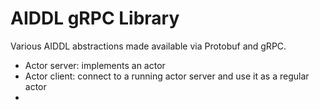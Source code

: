 # AIDDL gRPC Library

Various AIDDL abstractions made available via Protobuf and gRPC.

- Actor server: implements an actor
- Actor client: connect to a running actor server and use it as a regular actor
- 